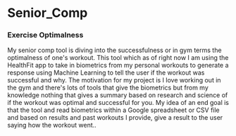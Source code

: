 # Senior_Comp

### Exercise Optimalness

My senior comp tool is diving into the successfulness or in gym terms the optimalness of one's workout. This tool which
as of right now I am using the HealthFit app to take in biometrics from my personal workouts to generate a response using Machine
Learning to tell the user if the workout was successful and why. The motivation for my project is I love working out in the gym and
there's lots of tools that give the biometrics but from my knowledge nothing that gives a summary based on research and science
of if the workout was optimal and successful for you. My idea of an end goal is that the tool and read biometrics within a Google
spreadsheet or CSV file and based on results and past workouts I provide, give a result to the user saying how the workout went..